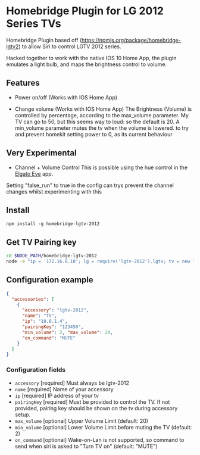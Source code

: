 # Homebridge Plugin for LG 2012 Series TVs

Homebridge Plugin based off (https://npmjs.org/package/homebridge-lgtv2) to allow Siri to control LGTV 2012 series.

Hacked together to work with the native IOS 10 Home App, the plugin emulates a light bulb, and maps the brightness control to volume.

## Features
* Power on/off (Works with IOS Home App)

* Change volume (Works with IOS Home App)
The Brightness (Volume) is controlled by percentage, according to the max_volume parameter. My TV can go to 50, but this seems way to loud: so the default is 20.
A min_volume parameter mutes the tv when the volume is lowered. to try and prevent homekit setting power to 0, as its current behaviour


## Very Experimental
* Channel + Volume Control
This is possible using the hue control in the [Elgato Eve](https://www.elgato.com/en/eve/eve-app) app.

Setting "false_run" to true in the config can trys prevent the channel changes whilst experimenting with this 


## Install
```npm install -g homebridge-lgtv-2012```

## Get TV Pairing key
```bash 
cd $NODE_PATH/homebridge-lgtv-2012
node -e "ip = '172.16.0.10'; lg = require('lgtv-2012').lgtv; tv = new lg({host: ip}); tv.pair_request()"
```

## Configuration example
```json
{
  "accessories": [
    {
      "accessory": "lgtv-2012",
      "name": "TV",
      "ip": "10.0.1.4",
      "pairingKey": "123456", 
      "min_volume": 2, "max_volume": 20,
      "on_command": "MUTE"
    }
  ]
}
```

### Configuration fields

- `accessory` [required]
Must always be lgtv-2012
- `name` [required]
Name of your accessory
- `ip` [required]
IP address of your tv
- `pairingKey` [required]
Must be provided to control the TV. If not provided, pairing key should be shown on the tv during accessory setup.
- `max_volume` [optional]
Upper Volume Limit (default: 20)
- `min_volume` [optional]
Lower Volume Limit before muting the TV (default: 2)
- `on_command` [optional]
Wake-on-Lan is not supported, so command to send when siri is asked to "Turn TV on" (default: "MUTE")
